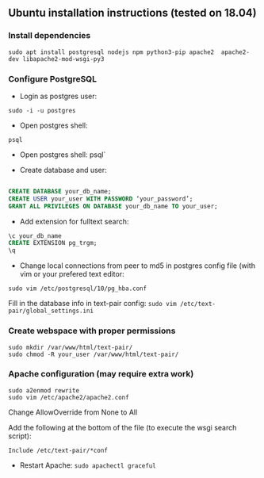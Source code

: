 ## Ubuntu installation instructions (tested on 18.04) ##

### Install dependencies ###

```console
sudo apt install postgresql nodejs npm python3-pip apache2  apache2-dev libapache2-mod-wsgi-py3
```

### Configure PostgreSQL ###

* Login as postgres user: 
```console
sudo -i -u postgres
```

* Open postgres shell: 
```console
psql
```
* Open postgres shell: psql`

* Create database and user:

```sql

CREATE DATABASE your_db_name;
CREATE USER your_user WITH PASSWORD ‘your_password’;
GRANT ALL PRIVILEGES ON DATABASE your_db_name TO your_user;
```

* Add extension for fulltext search:

```sql
\c your_db_name
CREATE EXTENSION pg_trgm;
\q
```

* Change local connections from peer to md5 in postgres config file (with vim or your prefered text editor: 
```console
sudo vim /etc/postgresql/10/pg_hba.conf
```

Fill in the database info in text-pair config: `sudo vim /etc/text-pair/global_settings.ini`

### Create webspace with proper permissions ###

```console
sudo mkdir /var/www/html/text-pair/
sudo chmod -R your_user /var/www/html/text-pair/
```

### Apache configuration (may require extra work) ###
```console
sudo a2enmod rewrite
sudo vim /etc/apache2/apache2.conf
```
Change AllowOverride from None to All

Add the following at the bottom of the file (to execute the wsgi search script):

`Include /etc/text-pair/*conf`

* Restart Apache: `sudo apachectl graceful`
